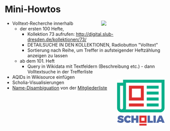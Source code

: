 # Mini-Howtos

<img align="right" width="200"  src="https://user-images.githubusercontent.com/39955099/161610747-93c5be84-4017-4efc-befe-404950a92050.png" />


* Volltext-Recherche innerhalb
  * der ersten 100 Hefte,
    - Kollektion 73 aufrufen: http://digital.slub-dresden.de/kollektionen/73/
    - DETAILSUCHE IN DEN KOLLEKTIONEN, Radiobutton "Volltext"
    - Sortierung nach Reihe, um Treffer in aufsteigender Heftzählung anzeigen zu lassen
  * ab dem 101. Heft
    - Query in Wikidata mit Textfeldern (Beschreibung etc.) - dann Volltextsuche in der Trefferliste
* AQIDs in Wikisource einfügen
* Scholia-Visualisierungen <img align="right" width="150"  src="images/logo_scholia.png" />
* [Name-Disambiguation](https://en.wikipedia.org/wiki/Author_name_disambiguation) von der [Mitgliederliste](Mitgliederliste.md)
